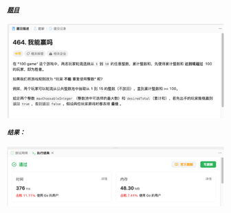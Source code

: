 ##### [题目](https://leetcode.cn/problems/can-i-win/description/)
![pic](img.png)
##### 结果：
![pic](result.png)
